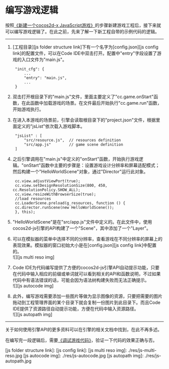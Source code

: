 编写游戏逻辑
=======

按照[《新建一个cocos2d-x JavaScript游戏》](../1-creating-a-cocos-game/zh.md)的步骤新建游戏工程后，接下来就可以编写游戏逻辑了。在此之前，先来了解一下新工程自带的示例代码的逻辑。

-------------------

1. [工程目录][js folder structure link]下有一个名字为[config.json][js config link]的配置文件，可以在Code IDE中双击打开。配置中"entry"字段设置了游戏的入口文件为"main.js"。  

        "init_cfg": {
            ...
            "entry": "main.js",
            ...
        }
2. 双击打开根目录下的"main.js"文件，里面主要定义了"cc.game.onStart"函数，在此函数中加载游戏的场景。在文件最后开始执行"cc.game.run"函数，开始游戏执行。
3. 在进入本游戏的场景前，引擎会读取根目录下的"project.json"文件，根据里面定义的"jsList"依次载入游戏脚本。

        "jsList" : [
            "src/resource.js",  // resources definition
            "src/app.js"        // game scene definition
        ]
3. 之后引擎调用在"main.js"中定义的"onStart"函数，开始执行游戏逻辑。"onStart"函数中主要的步骤是：设置游戏设计分辨率和屏幕适配模式；然后构建一个"HelloWorldScene"对象，通过"Director"运行此对象。  

        cc.view.adjustViewPort(true);
        cc.view.setDesignResolutionSize(800, 450, cc.ResolutionPolicy.SHOW_ALL);
        cc.view.resizeWithBrowserSize(true);
        //load resources
        cc.LoaderScene.preload(g_resources, function () {
        cc.director.runScene(new HelloWorldScene());
        }, this);

4. "HelloWorldScene"是在"src/app.js"文件中定义的。在此文件中，使用cocos2d-js引擎的API构建了一个"Scene"，其中添加了一个"Layer"。
5. 可以在模拟器的菜单中选择不同的分辨率，查看游戏在不同分辨率的屏幕上的表现效果。模拟器的窗口初始大小是在[config.json][js config link]中配置的。  
  ![][js multi reso img]
5. Code IDE为代码编写提供了方便的cocos2d-js引擎API自动提示功能，只要在代码中输入相应的前缀或单词就可以看到相关的API和函数说明，不过如果代码中有语法错误的话，可能会因为语法树构建失败而无法正确提示。  
  ![][js autocode img]
6. 此外，编写游戏需要添加一些图片等做为显示图像的资源，只要把需要的图片拖动到工程管理界面的某个目录下就会复制一份图片到此目录下。而且Code IDE提供了资源路径自动提示功能，方便在代码中输入资源路径。  
  ![][js autopath img]

-----------------
关于如何使用引擎API的更多资料可以在引擎的相关文档中找到，在此不再多述。

在编写完一段逻辑后，需要[《调试游戏代码》](../3-debugging/zh.md)，验证一下代码的效果正确与否。


[js folder structure link]:
[js config link]:
[js multi reso img]: ./res/js-multi-reso.jpg
[js autocode img]: ./res/js-autocode.jpg
[js autopath img]: ./res/js-autopath.jpg
